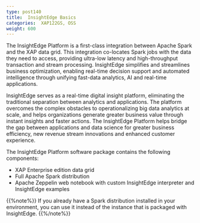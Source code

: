 ```yaml
---
type: post140
title:  InsightEdge Basics
categories:  XAP122GS, OSS
weight: 600
---
```


The InsightEdge Platform is a first-class integration between Apache Spark and the XAP data grid. This integration co-locates Spark jobs with the data they need to access, providing ultra-low latency and high-throughput transaction and stream processing. InsightEdge simplifies and streamlines business optimization, enabling real-time decision support and automated intelligence through unifying fast-data analytics, AI and real-time applications.

InsightEdge serves as a real-time digital insight platform, eliminating the traditional separation between analytics and applications. The platform overcomes the complex obstacles to operationalizing big data analytics at scale, and helps organizations generate greater business value through instant insights and faster actions. The InsightEdge Platform helps bridge the gap between applications and data science for greater business efficiency, new revenue stream innovations and enhanced customer experience. 

The InsightEdge Platform software package contains the following components:

- XAP Enterprise edition data grid
- Full Apache Spark distribution 
- Apache Zeppelin web notebook with custom InsightEdge interpreter and InsightEdge examples

{{%note%}}
If you already have a Spark distribution installed in your environment, you can use it instead of the instance that is packaged with InsightEdge.
{{%/note%}}




<!--
minitoc
-->

